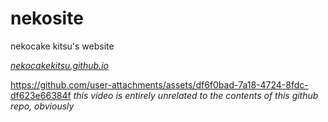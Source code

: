 # nekosite
nekocake kitsu's website

*[nekocakekitsu.github.io](https://nekocakekitsu.github.io/)*




https://github.com/user-attachments/assets/df6f0bad-7a18-4724-8fdc-df623e66384f
*this video is entirely unrelated to the contents of this github repo, obviously*
